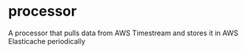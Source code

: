 # processor
A processor that pulls data from AWS Timestream and stores it in AWS Elasticache periodically
